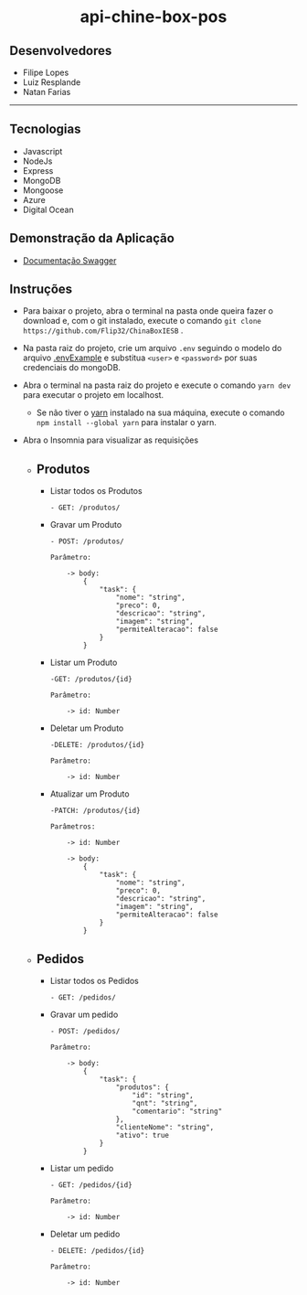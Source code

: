 <h1 align="center" >api-chine-box-pos</h1>

## Desenvolvedores
- Filipe Lopes
- Luiz Resplande
- Natan Farias

<hr>

## Tecnologias

- Javascript
- NodeJs
- Express
- MongoDB
- Mongoose
- Azure 
- Digital Ocean
## Demonstração da Aplicação

- <a href="https://chinaboxiesb.azurewebsites.net" >Documentação Swagger</a>
## Instruções

- Para baixar o projeto, abra o terminal na pasta onde queira fazer o download e, com o git instalado, execute o comando ``git clone https://github.com/Flip32/ChinaBoxIESB`` .

- Na pasta raiz do projeto, crie um arquivo ``.env`` seguindo o modelo do arquivo <a href="https://github.com/Flip32/ChinaBoxIESB/blob/master/.envExemple">.envExample</a> e substitua ``<user>`` e ``<password>`` por suas credenciais do mongoDB.

- Abra o terminal na pasta raiz do projeto e execute o comando ``yarn dev`` para executar o projeto em localhost.
    
    - Se não tiver o <a href="https://classic.yarnpkg.com/en/docs/install/#windows-stable" >yarn</a> instalado na sua máquina, execute o comando ``npm install --global yarn`` para instalar o yarn.

- Abra o Insomnia para visualizar as requisições

    - <h2>Produtos</h2> 

        - Listar todos os Produtos
            ```
            - GET: /produtos/
            ```

        - Gravar um Produto
            ```
            - POST: /produtos/

            Parâmetro:

                -> body:
                    {
                        "task": {
                            "nome": "string",
                            "preco": 0,
                            "descricao": "string",
                            "imagem": "string",
                            "permiteAlteracao": false
                        }
                    }

            ```

        - Listar um Produto
            ```
            -GET: /produtos/{id}

            Parâmetro:

                -> id: Number
            ```

        - Deletar um Produto
            ```
            -DELETE: /produtos/{id}

            Parâmetro:

                -> id: Number
            ```

        - Atualizar um Produto
            ```
            -PATCH: /produtos/{id}

            Parâmetros:

                -> id: Number

                -> body:
                    {
                        "task": {
                            "nome": "string",
                            "preco": 0,
                            "descricao": "string",
                            "imagem": "string",
                            "permiteAlteracao": false
                        }
                    }
            ```

    - <h2>Pedidos</h2> 

        - Listar todos os Pedidos
            ```
            - GET: /pedidos/
            ```

        - Gravar um pedido
            ```
            - POST: /pedidos/

            Parâmetro:

                -> body:
                    {
                        "task": {
                            "produtos": {
                                "id": "string",
                                "qnt": "string",
                                "comentario": "string"
                            },
                            "clienteNome": "string",
                            "ativo": true
                        }
                    }
            ```

        - Listar um pedido
            ```
            - GET: /pedidos/{id}

            Parâmetro:

                -> id: Number
            ```

        - Deletar um pedido
            ```
            - DELETE: /pedidos/{id}

            Parâmetro:

                -> id: Number
            ```